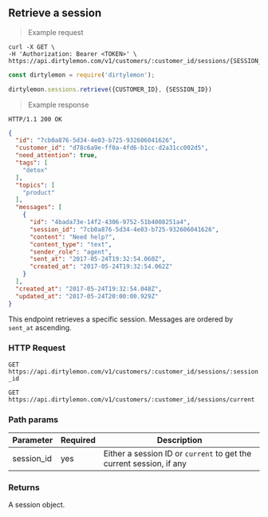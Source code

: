## Retrieve a session

> Example request

```shell
curl -X GET \
-H 'Authorization: Bearer <TOKEN>' \
https://api.dirtylemon.com/v1/customers/:customer_id/sessions/{SESSION_ID}
```

```javascript
const dirtylemon = require('dirtylemon');

dirtylemon.sessions.retrieve({CUSTOMER_ID}, {SESSION_ID})
```

> Example response

```http
HTTP/1.1 200 OK
```

```json
{
  "id": "7cb0a876-5d34-4e03-b725-932606041626",
  "customer_id": "d78c6a9e-ff0a-4fd6-b1cc-d2a31cc002d5",
  "need_attention": true,
  "tags": [
    "detox"
  ],
  "topics": [
    "product"
  ],
  "messages": [
    {
      "id": "4bada73e-14f2-4306-9752-51b4008251a4",
      "session_id": "7cb0a876-5d34-4e03-b725-932606041626",
      "content": "Need help?",
      "content_type": "text",
      "sender_role": "agent",
      "sent_at": "2017-05-24T19:32:54.060Z",
      "created_at": "2017-05-24T19:32:54.062Z"
    }
  ],
  "created_at": "2017-05-24T19:32:54.048Z",
  "updated_at": "2017-05-24T20:00:00.929Z"
}
```

This endpoint retrieves a specific session. Messages are ordered by `sent_at` ascending.

### HTTP Request

`GET https://api.dirtylemon.com/v1/customers/:customer_id/sessions/:session_id`

`GET https://api.dirtylemon.com/v1/customers/:customer_id/sessions/current`

### Path params

| Parameter | Required | Description |
| --------- | -------- | ------------|
| session_id | yes | Either a session ID or `current` to get the current session, if any |

### Returns

A session object.
